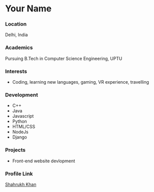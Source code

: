 # Your Name

### Location

Delhi, India

### Academics

Pursuing B.Tech in Computer Science Engineering, UPTU

### Interests

- Coding, learning new languages, gaming, VR experience, travelling

### Development

- C++
- Java
- Javascript
- Python
- HTML/CSS
- NodeJs
- Django

### Projects

- Front-end website devlopment 

### Profile Link

[Shahrukh Khan](https://github.com/coreprogrammar)
